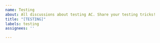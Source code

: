 ```yaml
---
name: Testing
about: All discussions about testing AC. Share your testing tricks!
title: "[TESTING]"
labels: testing
assignees: ''

---
```

